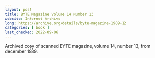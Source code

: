 ```yaml
---
layout: post
title: BYTE Magazine Volume 14 Number 13
website: Internet Archive
long: https://archive.org/details/byte-magazine-1989-12
categories: [ book ]
last_checked: 2022-09-06
---
```

Archived copy of scanned BYTE magazine, volume 14, number 13, from
december 1989.